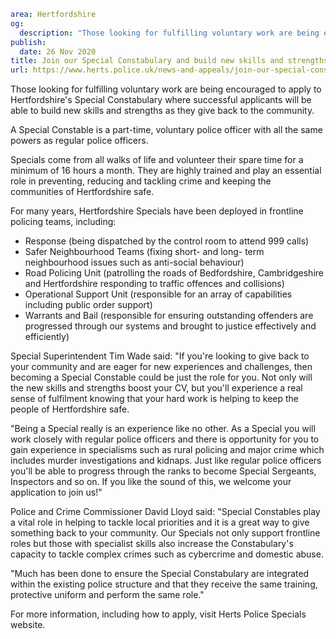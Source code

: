 ```yaml
area: Hertfordshire
og:
  description: "Those looking for fulfilling voluntary work are being encouraged to apply to Hertfordshire\u2019s Special Constabulary where successful applicants will be able to build new skills and strengths as they give back to the community."
publish:
  date: 26 Nov 2020
title: Join our Special Constabulary and build new skills and strengths!
url: https://www.herts.police.uk/news-and-appeals/join-our-special-constabulary-and-build-new-skills-and-strengths-0917all
```

Those looking for fulfilling voluntary work are being encouraged to apply to Hertfordshire's Special Constabulary where successful applicants will be able to build new skills and strengths as they give back to the community.

A Special Constable is a part-time, voluntary police officer with all the same powers as regular police officers.

Specials come from all walks of life and volunteer their spare time for a minimum of 16 hours a month. They are highly trained and play an essential role in preventing, reducing and tackling crime and keeping the communities of Hertfordshire safe.

For many years, Hertfordshire Specials have been deployed in frontline policing teams, including:

 * Response (being dispatched by the control room to attend 999 calls)
 * Safer Neighbourhood Teams (fixing short- and long- term neighbourhood issues such as anti-social behaviour)
 * Road Policing Unit (patrolling the roads of Bedfordshire, Cambridgeshire and Hertfordshire responding to traffic offences and collisions)
 * Operational Support Unit (responsible for an array of capabilities including public order support)
 * Warrants and Bail (responsible for ensuring outstanding offenders are progressed through our systems and brought to justice effectively and efficiently)

Special Superintendent Tim Wade said: "If you're looking to give back to your community and are eager for new experiences and challenges, then becoming a Special Constable could be just the role for you. Not only will the new skills and strengths boost your CV, but you'll experience a real sense of fulfilment knowing that your hard work is helping to keep the people of Hertfordshire safe.

"Being a Special really is an experience like no other. As a Special you will work closely with regular police officers and there is opportunity for you to gain experience in specialisms such as rural policing and major crime which includes murder investigations and kidnaps. Just like regular police officers you'll be able to progress through the ranks to become Special Sergeants, Inspectors and so on. If you like the sound of this, we welcome your application to join us!"

Police and Crime Commissioner David Lloyd said: "Special Constables play a vital role in helping to tackle local priorities and it is a great way to give something back to your community. Our Specials not only support frontline roles but those with specialist skills also increase the Constabulary's capacity to tackle complex crimes such as cybercrime and domestic abuse.

"Much has been done to ensure the Special Constabulary are integrated within the existing police structure and that they receive the same training, protective uniform and perform the same role."

For more information, including how to apply, visit Herts Police Specials website.
